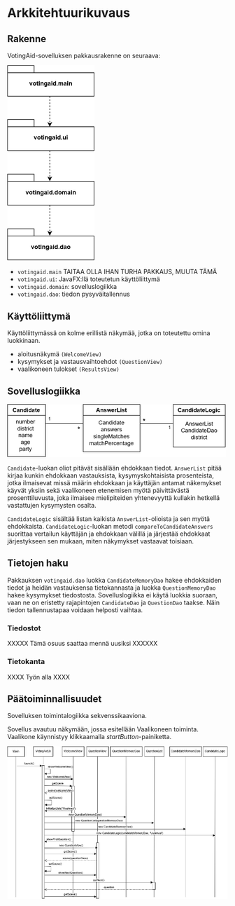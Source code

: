# Arkkitehtuurikuvaus

## Rakenne

VotingAid-sovelluksen pakkausrakenne on seuraava:

<img src="https://raw.githubusercontent.com/mlkulmala/ot-harjoitustyo/master/Vaalikone/dokumentaatio/kuvat/pakkauskaavio1.png" width="200">

- `votingaid.main` TAITAA OLLA IHAN TURHA PAKKAUS, MUUTA TÄMÄ
- `votingaid.ui`: JavaFX:llä toteutetun käyttöliittymä 
- `votingaid.domain`: sovelluslogiikka
- `votingaid.dao`: tiedon pysyväitallennus 

## Käyttöliittymä

Käyttöliittymässä on kolme erillistä näkymää, jotka on toteutettu omina luokkinaan.

- aloitusnäkymä `(WelcomeView)`
- kysymykset ja vastausvaihtoehdot `(QuestionView)`
- vaalikoneen tulokset `(ResultsView)`


## Sovelluslogiikka

<img src="https://raw.githubusercontent.com/mlkulmala/ot-harjoitustyo/master/Vaalikone/dokumentaatio/kuvat/luokkakaavio_Answers.png" width="500">

`Candidate`-luokan oliot pitävät sisällään ehdokkaan tiedot. `AnswerList` pitää 
kirjaa kunkin ehdokkaan vastauksista, kysymyskohtaisista prosenteista, jotka 
ilmaisevat missä määrin ehdokkaan ja käyttäjän antamat näkemykset käyvät yksiin 
sekä vaalikoneen etenemisen myötä päivittävästä prosenttiluvusta, joka ilmaisee 
mielipiteiden yhtenevyyttä kullakin hetkellä vastattujen kysymysten osalta. 

`CandidateLogic` sisältää listan kaikista `AnswerList`-olioista ja sen myötä 
ehdokkaista. `CandidateLogic`-luokan metodi `compareToCandidateAnswers` 
suorittaa vertailun käyttäjän ja ehdokkaan välillä ja järjestää ehdokkaat 
järjestykseen sen mukaan, miten näkymykset vastaavat toisiaan.

## Tietojen haku 

Pakkauksen `votingaid.dao` luokka `CandidateMemoryDao` hakee ehdokkaiden tiedot 
ja heidän vastauksensa tietokannasta ja luokka `QuestionMemoryDao` hakee 
kysymykset tiedostosta. Sovelluslogiikka ei käytä luokkia suoraan, vaan ne on
eristetty rajapintojen `CandidateDao` ja `QuestionDao` taakse. Näin tiedon 
tallennustapaa voidaan helposti vaihtaa.

### Tiedostot

XXXXX Tämä osuus saattaa mennä uusiksi XXXXXX

### Tietokanta

XXXX Työn alla XXXX 

## Päätoiminnallisuudet

Sovelluksen toimintalogiikka sekvenssikaaviona.

Sovellus avautuu näkymään, jossa esitellään Vaalikoneen toiminta. Vaalikone
käynnistyy klikkaamalla *startButton*-painiketta.

<img src="https://raw.githubusercontent.com/mlkulmala/ot-harjoitustyo/master/Vaalikone/dokumentaatio/kuvat/sekvenssikaavio_ui.png" width="800">




